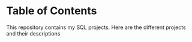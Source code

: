 # Table of Contents 

This repository contains my SQL projects. Here are the different projects and their descriptions

